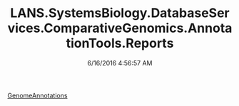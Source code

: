﻿---
title: LANS.SystemsBiology.DatabaseServices.ComparativeGenomics.AnnotationTools.Reports
date: 6/16/2016 4:56:57 AM
---

[GenomeAnnotations](T-LANS.SystemsBiology.DatabaseServices.ComparativeGenomics.AnnotationTools.Reports.GenomeAnnotations.html)
